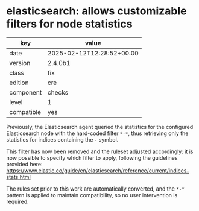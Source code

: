 [//]: # (werk v2)
# elasticsearch: allows customizable filters for node statistics

key        | value
---------- | ---
date       | 2025-02-12T12:28:52+00:00
version    | 2.4.0b1
class      | fix
edition    | cre
component  | checks
level      | 1
compatible | yes

Previously, the Elasticsearch agent queried the statistics for the configured Elasticsearch node
with the hard-coded filter `*-*`, thus retrieving only the statistics for indices containing the `-` symbol.

This filter has now been removed and the ruleset adjusted accordingly:
it is now possible to specify which filter to apply, following the guidelines provided here:
https://www.elastic.co/guide/en/elasticsearch/reference/current/indices-stats.html

The rules set prior to this werk are automatically converted,
and the `*-*` pattern is applied to maintain compatibility, so no user intervention is required.
